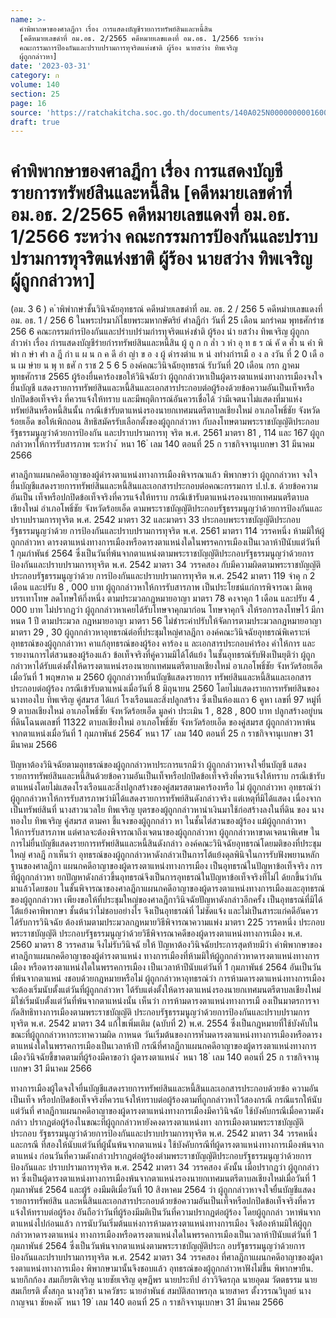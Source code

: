```yaml
---
name: >-
  คำพิพากษาของศาลฎีกา เรื่อง การแสดงบัญชีรายการทรัพย์สินและหนี้สิน
  [คดีหมายเลขดำที่ อม.อธ. 2/2565 คดีหมายเลขแดงที่ อม.อธ. 1/2566 ระหว่าง
  คณะกรรมการป้องกันและปราบปรามการทุจริตแห่งชาติ ผู้ร้อง นายสว่าง ทิพเจริญ
  ผู้ถูกกล่าวหา]
date: '2023-03-31'
category: ก
volume: 140
section: 25
page: 16
source: 'https://ratchakitcha.soc.go.th/documents/140A025N0000000001600.pdf'
draft: true
---
```


# คำพิพากษาของศาลฎีกา เรื่อง การแสดงบัญชีรายการทรัพย์สินและหนี้สิน [คดีหมายเลขดำที่ อม.อธ. 2/2565 คดีหมายเลขแดงที่ อม.อธ. 1/2566 ระหว่าง คณะกรรมการป้องกันและปราบปรามการทุจริตแห่งชาติ ผู้ร้อง นายสว่าง ทิพเจริญ ผู้ถูกกล่าวหา]

(อม. 3 6 ) ค ําพิพํากษําชั้นวินิจฉัยอุทธรณ์ คดีหมํายเลขดําที่ อม. อธ. 2 / 256 5 คดีหมํายเลขแดงที่ อม. อธ. 1 / 256 6 ในพระปรมาภิไธยพระมหากษัตริย์ ศําลฎีกํา วันที่ 25 เดือน มกรําคม พุทธศักรําช 256 6 คณะกรรมกํารป้องกันและปรําบปรํามกํารทุจริตแห่งชําติ ผู้ร้อง นํา ยสว่ําง ทิพเจริญ ผู้ถูกกล่ําวหํา เรื่อง กํารแสดงบัญชีรํายกํารทรัพย์สินและหนี้สิน ผู้ ถู ก ก ล่ำ ว หำ อุ ท ธ ร ณ์ คั ด ค้ำ น คำ พิ พำ ก ษำ ศำ ล ฎี กำ แ ผ น ก ค ดี อำ ญำ ข อ ง ผู้ ดำรงตำแ ห น่ งทำงกำรเมื อ ง ล งวัน ที่ 2 0 เดื อ น เม ษำย น พุ ท ธศั ก ราช 2 5 6 5 องค์คณะวินิจฉัยอุทธรณ์ รับวันที่ 20 เดือน กรก ฎาคม พุทธศักราช 2565 ผู้ร้องยื่นคาร้องขอให้วินิจฉัยว่า ผู้ถูกกล่าวหาเป็นผู้ดารงตาแหน่งทางการเมืองจงใจยื่นบัญชี แสดงรายการทรัพย์สินและหนี้สินและเอกสารประกอบต่อผู้ร้องด้วยข้อความอันเป็นเท็จหรือปกปิดข้อเท็จจริง ที่ควรแจ้งให้ทราบ และมีพฤติการณ์อันควรเชื่อได้ ว่ามีเจตนาไม่แสดงที่มาแห่งทรัพย์สินหรือหนี้สินนั้น กรณีเข้ารับตาแหน่งรองนายกเทศมนตรีตาบลเชียงใหม่ อาเภอโพธิ์ชัย จังหวัดร้อยเอ็ด ขอให้เพิกถอน สิทธิสมัครรับเลือกตั้งของผู้ถูกกล่าวหา กับลงโทษตามพระราชบัญญัติประกอบรัฐธรรมนูญว่าด้วยการป้องกัน และปราบปรามการทุ จริต พ.ศ. 2561 มาตรา 81 , 114 และ 167 ผู้ถูกกล่าวหาให้การรับสารภาพ ระหว่ําง ้ หนา 16 ่ เลม 140 ตอนที่ 25 ก ราชกิจจานุเบกษา 31 มีนาคม 2566

ศาลฎีกาแผนกคดีอาญาของผู้ดำรงตาแหน่งทางการเมืองพิจารณาแล้ว พิพากษาว่า ผู้ถูกกล่าวหา จงใจยื่นบัญชีแสดงรายการทรัพย์สินและหนี้สินและเอกสารประกอบต่อคณะกรรมการ ป.ป.ช. ด้วยข้อความ อันเป็น เท็จหรือปกปิดข้อเท็จจริงที่ควรแจ้งให้ทราบ กรณีเข้ารับตาแหน่งรองนายกเทศมนตรีตาบลเชียงใหม่ อำเภอโพธิ์ชัย จังหวัดร้อยเอ็ด ตามพระราชบัญญัติประกอบรัฐธรรมนูญว่าด้วยการป้องกันและปราบปรามการทุจริต พ.ศ. 2542 มาตรา 32 และมาตรา 33 ประกอบพระราชบัญญัติประกอบรัฐธรรมนูญว่าด้วย การป้องกันและปราบปรามการทุจริต พ.ศ. 2561 มาตรา 114 วรรคหนึ่ง ห้ามมิให้ผู้ถูกกล่าวหา ดารงตาแหน่งทางการเมืองหรือดารงตาแหน่งใดในพรรคการเมืองเป็นเวลาห้าปีนับแต่วันที่ 1 กุมภำพันธ์ 2564 ซึ่งเป็นวันที่พ้นจากตาแหน่งตามพระราชบัญญัติประกอบรัฐธรรมนูญว่าด้วยการป้องกันและปราบปรามการทุจริต พ.ศ. 2542 มาตรา 34 วรรคสอง กับมีความผิดตามพระราชบัญญัติประกอบรัฐธรรมนูญว่าด้วย การป้องกันและปราบปรามการทุจริต พ.ศ. 2542 มาตรา 119 จำคุ ก 2 เดือน และปรับ 8 , 000 บาท ผู้ถูกกล่าวหาให้การรับสารภาพ เป็นประโยชน์แก่การพิจารณา มีเหตุบรรเทาโทษ ลดโทษให้กึ่งหนึ่ง ตามประมวลกฎหมายอาญา มาตรา 78 คงจาคุก 1 เดือน และปรับ 4 , 000 บาท ไม่ปรากฏว่า ผู้ถูกกล่าวหาเคยได้รับโทษจาคุกมาก่อน โทษจาคุกจึ งให้รอการลงโทษไว้ มีกาหนด 1 ปี ตามประมวล กฎหมายอาญา มาตรา 56 ไม่ชำระค่าปรับให้จัดการตามประมวลกฎหมายอาญา มาตรา 29 , 30 ผู้ถูกกล่าวหาอุทธรณ์ต่อที่ประชุมใหญ่ศาลฎีกา องค์คณะวินิจฉัยอุทธรณ์พิเคราะห์อุทธรณ์ของผู้ถูกกล่าวหา คาแก้อุทธรณ์ของผู้ร้อง คาร้อง แ ละเอกสารประกอบคำร้อง คำให้การ และรายงานการไต่สวนของผู้ร้องแล้ว ข้อเท็จจริงที่คู่ความมิได้โต้แย้ง ในชั้นอุทธรณ์รับฟังเป็นยุติว่า ผู้ถูกกล่าวหาได้รับแต่งตั้งให้ดารงตาแหน่งรองนายกเทศมนตรีตาบลเชียงใหม่ อาเภอโพธิ์ชัย จังหวัดร้อยเอ็ด เมื่อวันที่ 1 พฤษภาค ม 2560 ผู้ถูกกล่าวหายื่นบัญชีแสดงรายการ ทรัพย์สินและหนี้สินและเอกสารประกอบต่อผู้ร้อง กรณีเข้ารับตาแหน่งเมื่อวันที่ 8 มิถุนายน 2560 โดยไม่แสดงรายการทรัพย์สินของ นางทองใบ ทิพเจริญ คู่สมรส ได้แก่ โรงเรือนและสิ่งปลูกสร้าง ซึ่งเป็นห้องแถว 6 คูหา เลขที่ 97 หมู่ที่ 9 ตาบลเชียงใหม่ อาเภอโพธิ์ชัย จังหวัดร้อยเอ็ด มูลค่า ประเมิน 1 , 828 , 800 บาท ปลูกสร้างอยู่บนที่ดินโฉนดเลขที่ 11322 ตาบลเชียงใหม่ อาเภอโพธิ์ชัย จังหวัดร้อยเอ็ด ของคู่สมรส ผู้ถูกกล่าวหาพ้นจากตาแหน่งเมื่อวันที่ 1 กุมภาพันธ์ 2564 ้ หนา 17 ่ เลม 140 ตอนที่ 25 ก ราชกิจจานุเบกษา 31 มีนาคม 2566

ปัญหาต้องวินิจฉัยตามอุทธรณ์ของผู้ถูกกล่าวหาประการแรกมีว่า ผู้ถูกกล่าวหาจงใจยื่นบัญชี แสดงรายการทรัพย์สินและหนี้สินด้วยข้อความอันเป็นเท็จหรือปกปิดข้อเท็จจริงที่ควรแจ้งให้ทราบ กรณีเข้ารับตาแหน่งโดยไม่แสดงโรงเรือนและสิ่งปลูกสร้างของคู่สมรสตามคาร้องหรือ ไม่ ผู้ถูกกล่าวหา อุทธรณ์ว่า ผู้ถูกกล่าวหาให้การรับสารภาพว่ามิได้แสดงรายการทรัพย์สินดังกล่าวจริง แต่เหตุที่มิได้แสดง เนื่องจากเป็นทรัพย์สินที่ นางสาวนวลใย ทิพเจริญ บุตรของผู้ถูกกล่าวหานำเงินมาใช้ก่อสร้างลงในที่ดิน ของ นางทองใบ ทิพเจริญ คู่สมรส ตามคา ชี้แจงของผู้ถูกกล่าว หา ในชั้นไต่สวนของผู้ร้อง แม้ผู้ถูกกล่าวหา ให้การรับสารภาพ แต่ศาลจะต้องพิจารณาถึงเจตนาของผู้ถูกกล่าวหา ผู้ถูกกล่าวหาขาดเจตนาพิเศษ ในการไม่ยื่นบัญชีแสดงรายการทรัพย์สินและหนี้สินดังกล่าว องค์คณะวินิจฉัยอุทธรณ์โดยมติของที่ประชุมใหญ่ ศาลฎี กาเห็นว่า อุทธรณ์ของผู้ถูกกล่าวหาดังกล่าวเป็นการโต้แย้งดุลพินิจในการรับฟังพยานหลักฐานของศาลฎีกา แผนกคดีอาญาของผู้ดารงตาแหน่งทางการเมือง เป็นอุทธรณ์ในปัญหาข้อเท็จจริง การที่ผู้ถูกกล่าวหา ยกปัญหาดังกล่าวขึ้นอุทธรณ์จึงเป็นการอุทธรณ์ในปัญหาข้อเท็จจริงที่ไม่ไ ด้ยกขึ้นว่ากันมาแล้วโดยชอบ ในชั้นพิจารณาของศาลฎีกาแผนกคดีอาญาของผู้ดารงตาแหน่งทางการเมืองและอุทธรณ์ของผู้ถูกกล่าวหา เพียงขอให้ที่ประชุมใหญ่ของศาลฎีกาวินิจฉัยปัญหาดังกล่าวอีกครั้ง เป็นอุทธรณ์ที่มิได้โต้แย้งคาพิพากษา ชั้นต้นว่าไม่ชอบอย่างไร จึงเป็นอุทธรณ์ที่ ไม่ชัดแจ้ง และไม่เป็นสาระแก่คดีอันควรได้รับการวินิจฉัย ต้องห้ามตามประมวลกฎหมายวิธีพิจารณาความแพ่ง มาตรา 225 วรรคหนึ่ง ประกอบพระราชบัญญัติ ประกอบรัฐธรรมนูญว่าด้วยวิธีพิจารณาคดีของผู้ดารงตาแหน่งทางการเมือง พ.ศ. 2560 มาตรา 8 วรรคสาม จึงไม่รับวินิจฉั ยให้ ปัญหาต้องวินิจฉัยประการสุดท้ายมีว่า คำพิพากษาของศาลฎีกาแผนกคดีอาญาของผู้ดำรงตาแหน่ง ทางการเมืองที่ห้ามมิให้ผู้ถูกกล่าวหาดารงตาแหน่งทางการเมือง หรือดารงตาแหน่งใดในพรรคการเมือง เป็นเวลาห้าปีนับแต่วันที่ 1 กุมภาพันธ์ 2564 อันเป็นวันที่พ้นจากตาแหน่ งชอบด้วยกฎหมายหรือไม่ ผู้ถูกกล่าวหาอุทธรณ์ว่า การห้ามดารงตาแหน่งทางการเมืองจะต้องเริ่มนับตั้งแต่วันที่ผู้ถูกกล่าวหา ได้รับแต่งตั้งให้ดารงตาแหน่งรองนายกเทศมนตรีตาบลเชียงใหม่ มิใช่เริ่มนับตั้งแต่วันที่พ้นจากตาแหน่งนั้น เห็นว่า การห้ามดารงตาแหน่งทางการเมื องเป็นมาตรการจากัดสิทธิทางการเมืองตามพระราชบัญญัติ ประกอบรัฐธรรมนูญว่าด้วยการป้องกันและปราบปรามการทุจริต พ.ศ. 2542 มาตรา 34 แก้ไขเพิ่มเติม (ฉบับที่ 2) พ.ศ. 2554 ซึ่งเป็นกฎหมายที่ใช้บังคับในขณะที่ผู้ถูกกล่าวหากระทาความผิด กาหนด วันเริ่มต้นของการห้ำมดารงตาแหน่งทางการเมืองหรือดารงตาแหน่งใดในพรรคการเมืองเป็นเวลาห้าปี กรณีที่ศาลฎีกาแผนกคดีอาญาของผู้ดารงตาแหน่งทางการเมืองวินิจฉัยชี้ขาดตามที่ผู้ร้องมีคาขอว่า ผู้ดารงตาแหน่ง ้ หนา 18 ่ เลม 140 ตอนที่ 25 ก ราชกิจจานุเบกษา 31 มีนาคม 2566

ทางการเมืองผู้ใดจงใจยื่นบัญชีแสดงรายการทรัพย์สินและหนี้สินและเอกสารประกอบด้วยข้อ ความอันเป็นเท็จ หรือปกปิดข้อเท็จจริงที่ควรแจ้งให้ทราบต่อผู้ร้องตามที่ถูกกล่าวหาไว้สองกรณี กรณีแรกให้นับแต่วันที่ ศาลฎีกาแผนกคดีอาญาของผู้ดารงตาแหน่งทางการเมืองมีคาวินิจฉัย ใช้บังคับกรณีเมื่อความดังกล่าว ปรากฏต่อผู้ร้องในขณะที่ผู้ถูกกล่าวหายังคงดารงตาแหน่งทา งการเมืองตามพระราชบัญญัติประกอบ รัฐธรรมนูญว่าด้วยการป้องกันและปราบปรามการทุจริต พ.ศ. 2542 มาตรา 34 วรรคหนึ่ง และกรณี ที่สองให้นับแต่วันที่ผู้นั้นพ้นจากตาแหน่ง ใช้บังคับกรณีที่ผู้ดารงตาแหน่งทางการเมืองพ้นจากตาแหน่ง ก่อนวันที่ความดังกล่าวปรากฏต่อผู้ร้องตำมพระราชบัญญัติประกอบรัฐธรรมนูญว่าด้วยการป้องกันและ ปราบปรามการทุจริต พ.ศ. 2542 มาตรา 34 วรรคสอง ดังนั้น เมื่อปรากฏว่า ผู้ถูกกล่าวหา ซึ่งเป็นผู้ดารงตาแหน่งทางการเมืองพ้นจากตาแหน่งรองนายกเทศมนตรีตาบลเชียงใหม่เมื่อวันที่ 1 กุมภาพันธ์ 2564 และผู้ร้ องมีมติเมื่อวันที่ 10 สิงหาคม 2564 ว่า ผู้ถูกกล่าวหาจงใจยื่นบัญชีแสดงรายการทรัพย์สิน และหนี้สินและเอกสารประกอบด้วยข้อความอันเป็นเท็จหรือปกปิดข้อเท็จจริงที่ควรแจ้งให้ทราบต่อผู้ร้อง อันถือว่าวันที่ผู้ร้องมีมติเป็นวันที่ความปรากฏต่อผู้ร้อง โดยผู้ถูกกล่า วหาพ้นจากตาแหน่งไปก่อนแล้ว การนับวันเริ่มต้นแห่งการห้ามดารงตาแหน่งทางการเมือง จึงต้องห้ามมิให้ผู้ถูกกล่าวหาดารงตาแหน่ง ทางการเมืองหรือดารงตาแหน่งใดในพรรคการเมืองเป็นเวลาห้าปีนับแต่วันที่ 1 กุมภาพันธ์ 2564 ซึ่งเป็นวันพ้นจากตาแหน่งตามพระราชบัญญัติประก อบรัฐธรรมนูญว่าด้วยการป้องกันและปราบปรามการทุจริต พ.ศ. 2542 มาตรา 34 วรรคสอง ที่ศาลฎีกาแผนกคดีอาญาของผู้ดารงตาแหน่งทางการเมือง พิพากษามานั้นจึงชอบแล้ว อุทธรณ์ของผู้ถูกกล่าวหาฟังไม่ขึ้น พิพากษายืน. นายกึกก้อง สมเกียรติเจริญ นายชัยเจริญ ดุษฎีพร นายประทีป อ่าววิจิตรกุล นายอุดม วัตตธรรม นายสมเกียรติ ตั้งสกุล นางสุวิชา นาควัชระ นายอำพันธ์ สมบัติสถาพรกุล นายสาคร ตั้งวรรณวิบูลย์ นางกาญจนา ชัยคงดี ้ หนา 19 ่ เลม 140 ตอนที่ 25 ก ราชกิจจานุเบกษา 31 มีนาคม 2566
